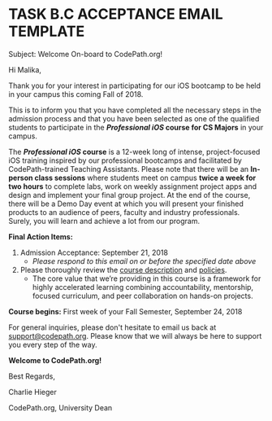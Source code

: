 # TASK B.C ACCEPTANCE EMAIL TEMPLATE

Subject: Welcome On-board to CodePath.org!

Hi Malika,

Thank you for your interest in participating for our iOS bootcamp to be held in your campus this coming Fall of 2018.

This is to inform you that you have completed all the necessary steps in the admission process and that you have been selected as one of the qualified students to participate in the ***Professional iOS* course for CS Majors** in your campus. 

The ***Professional iOS* course** is a 12-week long of intense, project-focused iOS training inspired by our professional bootcamps and facilitated by CodePath-trained Teaching Assistants. Please note that there will be an **In-person class sessions** where students meet on campus **twice a week for two hours** to complete labs, work on weekly assignment project apps and design and implement your final group project. At the end of the course, there will be a Demo Day event at which you will present your finished products to an audience of peers, faculty and industry professionals. Surely, you will learn and achieve a lot from our program.


**Final Action Items:**
1. Admission Acceptance: September 21, 2018
   * *Please respond to this email on or before the specified date above*
2. Please thoroughly review the [course description](https://courses.codepath.com/snippets/ios_university/course_overview#heading-course-description) and [policies](https://courses.codepath.com/snippets/ios_university/course_overview#heading-course-policies).
   * The core value that we’re providing in this course is a framework for highly accelerated learning combining accountability, mentorship, focused curriculum, and peer collaboration on hands-on projects.



**Course begins:** First week of your Fall Semester, September 24, 2018

For general inquiries, please don't hesitate to email us back at support@codepath.org. Please know that we will always be here to support you every step of the way. 

**Welcome to CodePath.org!**

Best Regards,

Charlie Hieger

CodePath.org, University Dean

